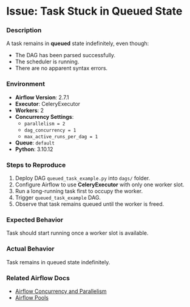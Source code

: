 # Issue: Task Stuck in Queued State

### Description
A task remains in **queued** state indefinitely, even though:
- The DAG has been parsed successfully.
- The scheduler is running.
- There are no apparent syntax errors.

### Environment

- **Airflow Version**: 2.7.1
- **Executor**: CeleryExecutor
- **Workers**: 2
- **Concurrency Settings**:
  - `parallelism = 2`
  - `dag_concurrency = 1`
  - `max_active_runs_per_dag = 1`
- **Queue**: `default`
- **Python**: 3.10.12

### Steps to Reproduce
1. Deploy DAG `queued_task_example.py` into `dags/` folder.
2. Configure Airflow to use **CeleryExecutor** with only one worker slot.
3. Run a long-running task first to occupy the worker.
4. Trigger `queued_task_example` DAG.
5. Observe that task remains queued until the worker is freed.

### Expected Behavior
Task should start running once a worker slot is available.

### Actual Behavior
Task remains in queued state indefinitely.

### Related Airflow Docs
- [Airflow Concurrency and Parallelism](https://airflow.apache.org/docs/apache-airflow/stable/core-concepts/executor/index.html)
- [Airflow Pools](https://airflow.apache.org/docs/apache-airflow/stable/core-concepts/pools.html)
